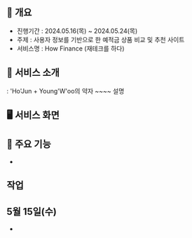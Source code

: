 ## 📌 개요

- 진행기간 : 2024.05.16(목) ~ 2024.05.24(목)
- 주제 : 사용자 정보를 기반으로 한 예적금 상품 비교 및 추천 사이트
- 서비스명 : How Finance (재테크를 하다)


## 📁 서비스 소개
: 'Ho'Jun + Young'W'oo의 약자 ~~~~ 설명

## 🖥️ 서비스 화면


## 📂 주요 기능

- 


## 작업 

## 5월 15일(수)

- 


